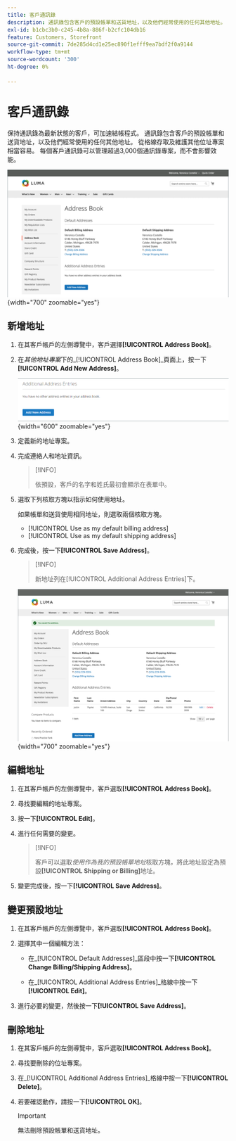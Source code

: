 ```yaml
---
title: 客戶通訊錄
description: 通訊錄包含客戶的預設帳單和送貨地址，以及他們經常使用的任何其他地址。
exl-id: b1cbc3b0-c245-4b8a-886f-b2cfc104db16
feature: Customers, Storefront
source-git-commit: 7de285d4cd1e25ec890f1efff9ea7bdf2f0a9144
workflow-type: tm+mt
source-wordcount: '300'
ht-degree: 0%

---
```


# 客戶通訊錄

保持通訊錄為最新狀態的客戶，可加速結帳程式。 通訊錄包含客戶的預設帳單和送貨地址，以及他們經常使用的任何其他地址。 從格線存取及維護其他位址專案相當容易。 每個客戶通訊錄可以管理超過3,000個通訊錄專案，而不會影響效能。

![通訊錄](assets/customer-account-dashboard-address-book.png){width="700" zoomable="yes"}

## 新增地址

1. 在其客戶帳戶的左側導覽中，客戶選擇&#x200B;**[!UICONTROL Address Book]**。

1. 在&#x200B;_其他地址專案_&#x200B;下的&#x200B;_[!UICONTROL Address Book]_頁面上，按一下&#x200B;**[!UICONTROL Add New Address]**。

   ![新增地址](assets/add-new-address.png){width="600" zoomable="yes"}

1. 定義新的地址專案。

1. 完成連絡人和地址資訊。

   >[!INFO]
   >
   >依預設，客戶的名字和姓氏最初會顯示在表單中。

1. 選取下列核取方塊以指示如何使用地址。

   如果帳單和送貨使用相同地址，則選取兩個核取方塊。

   * [!UICONTROL Use as my default billing address]
   * [!UICONTROL Use as my default shipping address]

1. 完成後，按一下&#x200B;**[!UICONTROL Save Address]**。

   >[!INFO]
   >
   >新地址列在[!UICONTROL Additional Address Entries]下。

   ![其他地址專案](assets/customer-account-dashboard-address-saved.png){width="700" zoomable="yes"}

## 編輯地址

1. 在其客戶帳戶的左側導覽中，客戶選取&#x200B;**[!UICONTROL Address Book]**。

1. 尋找要編輯的地址專案。

1. 按一下&#x200B;**[!UICONTROL Edit]**。

1. 進行任何需要的變更。

   >[!INFO]
   >
   >客戶可以選取&#x200B;_使用作為我的預設帳單地址_&#x200B;核取方塊，將此地址設定為預設&#x200B;**[!UICONTROL Shipping or Billing]**&#x200B;地址。

1. 變更完成後，按一下&#x200B;**[!UICONTROL Save Address]**。

## 變更預設地址

1. 在其客戶帳戶的左側導覽中，客戶選取&#x200B;**[!UICONTROL Address Book]**。

1. 選擇其中一個編輯方法：

   * 在&#x200B;_[!UICONTROL Default Addresses]_區段中按一下&#x200B;**[!UICONTROL Change Billing/Shipping Address]**。

   * 在&#x200B;_[!UICONTROL Additional Address Entries]_格線中按一下&#x200B;**[!UICONTROL Edit]**。

1. 進行必要的變更，然後按一下&#x200B;**[!UICONTROL Save Address]**。

## 刪除地址

1. 在其客戶帳戶的左側導覽中，客戶選取&#x200B;**[!UICONTROL Address Book]**。

1. 尋找要刪除的位址專案。

1. 在&#x200B;_[!UICONTROL Additional Address Entries]_格線中按一下&#x200B;**[!UICONTROL Delete]**。

1. 若要確認動作，請按一下&#x200B;**[!UICONTROL OK]**。

   >[!IMPORTANT]
   >
   >無法刪除預設帳單和送貨地址。
